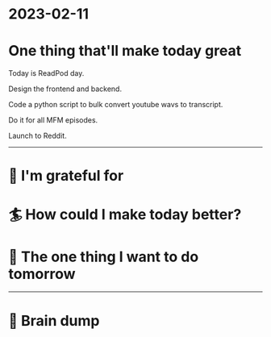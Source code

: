 # 2023-02-11

# One thing that'll make today great

Today is ReadPod day.

Design the frontend and backend.

Code a python script to bulk convert youtube wavs to transcript.

Do it for all MFM episodes.

Launch to Reddit.

---

# 🤗 I'm grateful for


# 🏄 How could I make today better?


# 🏹 The one thing I want to do tomorrow

---

# 💭 Brain dump
